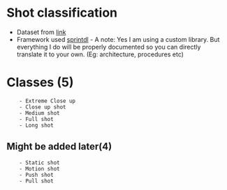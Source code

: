 # Shot classification

- Dataset from [link](https://anyirao.com/projects/ShotType.html)
- Framework used [sprintdl](https://github.com/SubhadityaMukherjee/sprintdl)
        - A note: Yes I am using a custom library. But everything I do will be properly documented so you can directly translate it to your own. (Eg: architecture, procedures etc)
# Classes (5)
        - Extreme Close up
        - Close up shot
        - Medium shot
        - Full shot
        - Long shot

## Might be added later(4)
        - Static shot
        - Motion shot
        - Push shot
        - Pull shot
